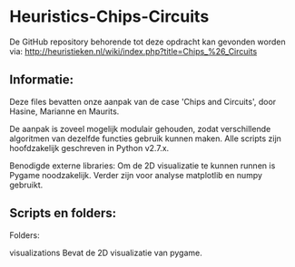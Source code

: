 # Heuristics-Chips-Circuits
De GitHub repository behorende tot deze opdracht kan gevonden worden via: http://heuristieken.nl/wiki/index.php?title=Chips_%26_Circuits

## Informatie:

Deze files bevatten onze aanpak van de case 'Chips and Circuits', door Hasine, Marianne en Maurits.

De aanpak is zoveel mogelijk modulair gehouden, zodat verschillende algoritmen van dezelfde functies gebruik kunnen maken.
Alle scripts zijn hoofdzakelijk geschreven in Python v2.7.x.

Benodigde externe libraries:
Om de 2D visualizatie te kunnen runnen is Pygame noodzakelijk.
Verder zijn voor analyse matplotlib en numpy gebruikt.

## Scripts en folders:

Folders:

visualizations
Bevat de 2D visualizatie van pygame. 
